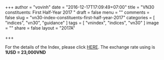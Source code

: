 +++
author = "vovinh"
date = "2016-12-17T17:09:49+07:00"
title = "VN30 constituents: First Half-Year 2017 "
draft = false
menu = ""
comments = false
slug = "vn30-index-constituents-first-half-year-2017"
categories = [
	"indices",
	"vn30",
	"guidance"
]
tags = [
  "vnindex",
  "indices",
  "vn30" 
]
image = ""
share = false
layout = "2017A"

+++

For the details of the Index, please click [HERE](https://docs.google.com/spreadsheets/d/1Y2mZrlMjDGyIl79ybPVyza-U9h5RonlgTigoOE4eEM4/edit?usp=sharing). The exchange rate using is **1USD = 23,000VND**
